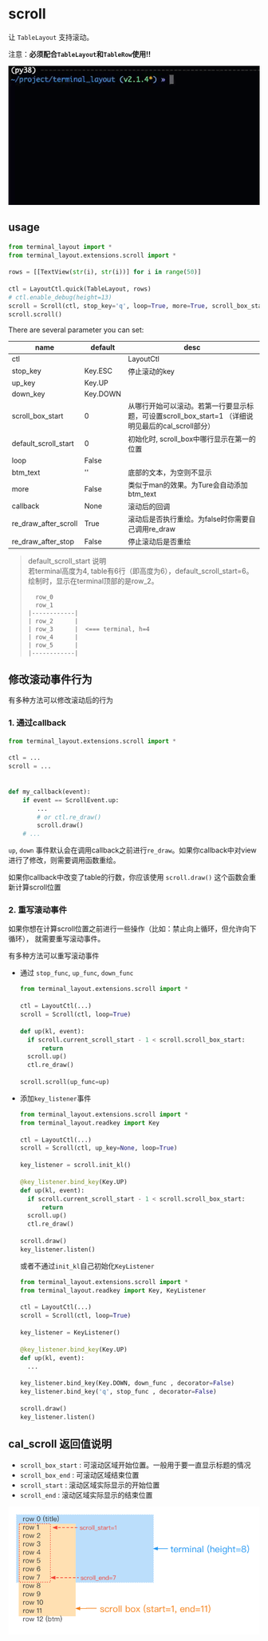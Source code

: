 # scroll

让 `TableLayout` 支持滚动。

注意：**必须配合`TableLayout`和`TableRow`使用!!**

![scroll.gif](../../../pic/scroll.gif)

## usage

```python
from terminal_layout import *
from terminal_layout.extensions.scroll import *

rows = [[TextView(str(i), str(i))] for i in range(50)]

ctl = LayoutCtl.quick(TableLayout, rows)
# ctl.enable_debug(height=13)
scroll = Scroll(ctl, stop_key='q', loop=True, more=True, scroll_box_start=3)
scroll.scroll()

```

There are several parameter you can set:

| **name**             | **default** | **desc**                                                         |
|----------------------|-------------|------------------------------------------------------------------|
| ctl                  |             | LayoutCtl                                                        |
| stop_key             | Key.ESC     | 停止滚动的key                                                         |
| up_key               | Key.UP      |                                                                  |
| down_key             | Key.DOWN    |                                                                  |
| scroll_box_start     | 0           | 从哪行开始可以滚动。若第一行要显示标题，可设置scroll_box_start=1 （详细说明见最后的cal_scroll部分） |
| default_scroll_start | 0           | 初始化时, scroll_box中哪行显示在第一的位置                                      |
| loop                 | False       |                                                                  |
| btm_text             | ''          | 底部的文本，为空则不显示                                                     |
| more                 | False       | 类似于man的效果。为Ture会自动添加 btm_text                                    |
| callback             | None        | 滚动后的回调                                                           |
| re_draw_after_scroll | True        | 滚动后是否执行重绘。为false时你需要自己调用re_draw                                  |
| re_draw_after_stop   | False       | 停止滚动后是否重绘                                                        |


> default_scroll_start 说明  
> 若terminal高度为4, table有6行（即高度为6），default_scroll_start=6。  
> 绘制时，显示在terminal顶部的是row_2。
> ```
>   row_0
>   row_1
> |------------|
> | row_2      |
> | row_3      |  <=== terminal, h=4
> | row_4      |
> | row_5      |
> |------------|
> ```
  
  
## 修改滚动事件行为

有多种方法可以修改滚动后的行为

### 1. 通过callback

```python
from terminal_layout.extensions.scroll import *

ctl = ...
scroll = ...


def my_callback(event):
    if event == ScrollEvent.up:
        ...
        # or ctl.re_draw()
        scroll.draw()
    # ...

```

`up`, `down` 事件默认会在调用callback之前进行`re_draw`。如果你callback中对view进行了修改，则需要调用函数重绘。

如果你callback中改变了table的行数，你应该使用 `scroll.draw()` 这个函数会重新计算scroll位置

### 2. 重写滚动事件

如果你想在计算scroll位置之前进行一些操作（比如：禁止向上循环，但允许向下循环），
就需要重写滚动事件。

有多种方法可以重写滚动事件

* 通过 `stop_func`, `up_func`, `down_func`

  ```python
  from terminal_layout.extensions.scroll import *
  
  ctl = LayoutCtl(...)
  scroll = Scroll(ctl, loop=True)
  
  def up(kl, event):
    if scroll.current_scroll_start - 1 < scroll.scroll_box_start:
        return 
    scroll.up()
    ctl.re_draw()
  
  scroll.scroll(up_func=up)
  ```

* 添加`key_listener`事件

  ```python
  from terminal_layout.extensions.scroll import *
  from terminal_layout.readkey import Key
  
  ctl = LayoutCtl(...)
  scroll = Scroll(ctl, up_key=None, loop=True)
  
  key_listener = scroll.init_kl()
  
  @key_listener.bind_key(Key.UP)
  def up(kl, event):
    if scroll.current_scroll_start - 1 < scroll.scroll_box_start:
        return 
    scroll.up()
    ctl.re_draw()
  
  scroll.draw()
  key_listener.listen()
  ```
  或者不通过`init_kl`自己初始化`KeyListener`

  ```python
  from terminal_layout.extensions.scroll import *
  from terminal_layout.readkey import Key, KeyListener
  
  ctl = LayoutCtl(...)
  scroll = Scroll(ctl, loop=True)
  
  key_listener = KeyListener()
  
  @key_listener.bind_key(Key.UP)
  def up(kl, event):
    ...

  key_listener.bind_key(Key.DOWN, down_func , decorator=False)
  key_listener.bind_key('q', stop_func , decorator=False)
  
  scroll.draw()
  key_listener.listen()

  ```
  
## cal_scroll 返回值说明

* `scroll_box_start` : 可滚动区域开始位置。一般用于要一直显示标题的情况
* `scroll_box_end` : 可滚动区域结束位置 
* `scroll_start` : 滚动区域实际显示的开始位置
* `scroll_end` : 滚动区域实际显示的结束位置

![cal_scroll.png](../../../pic/cal_scroll.png)

